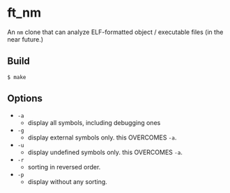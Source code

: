 # ft_nm

An `nm` clone that can analyze ELF-formatted object / executable files
(in the near future.)

## Build

`$ make`

## Options

- `-a`
  - display all symbols, including debugging ones
- `-g`
  - display external symbols only. this OVERCOMES `-a`.
- `-u`
  - display undefined symbols only. this OVERCOMES `-a`.
- `-r`
  - sorting in reversed order.
- `-p`
  - display without any sorting.
